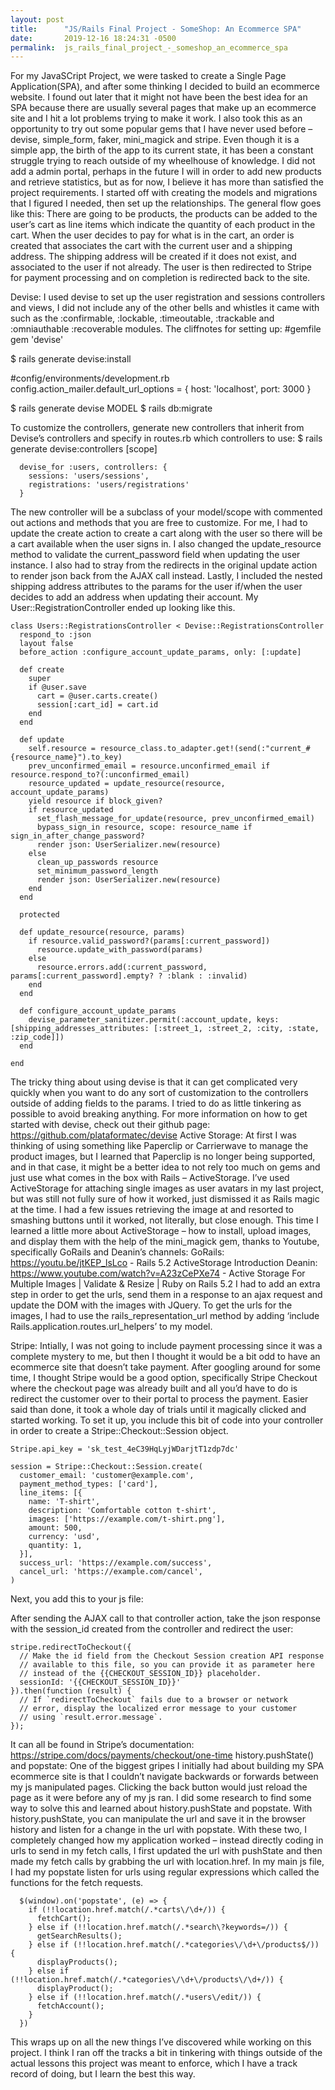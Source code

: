 ```yaml
---
layout: post
title:      "JS/Rails Final Project - SomeShop: An Ecommerce SPA"
date:       2019-12-16 18:24:31 -0500
permalink:  js_rails_final_project_-_someshop_an_ecommerce_spa
---
```



For my JavaSCript Project, we were tasked to create a Single Page Application(SPA), and after some thinking I decided to build an ecommerce website. I found out later that it might not have been the best idea for an SPA because there are usually several pages that make up an ecommerce site and I hit a lot problems trying to make it work. I also took this as an opportunity to try out some popular gems that I have never used before – devise, simple_form, faker, mini_magick and stripe. Even though it is a simple app, the birth of the app to its current state, it has been a constant struggle trying to reach outside of my wheelhouse of knowledge. I did not add a admin portal, perhaps in the future I will in order to add new products and retrieve statistics, but as for now, I believe it has more than satisfied the project requirements.
I started off with creating the models and migrations that I figured I needed, then set up the relationships. The general flow goes like this:
There are going to be products, the products can be added to the user’s cart as line items which indicate the quantity of each product in the cart. 
When the user decides to pay for what is in the cart, an order is created that associates the cart with the current user and a shipping address. 
The shipping address will be created if it does not exist, and associated to the user if not already. 
The user is then redirected to Stripe for payment processing and on completion is redirected back to the site.

Devise:
I used devise to set up the user registration and sessions controllers and views, I did not include any of the other bells and whistles it came with such as the :confirmable, :lockable, :timeoutable, :trackable and :omniauthable :recoverable modules. 
The cliffnotes for setting up:
#gemfile
gem 'devise'

$ rails generate devise:install

#config/environments/development.rb
config.action_mailer.default_url_options = { host: 'localhost', port: 3000 }

$ rails generate devise MODEL
$ rails db:migrate

To customize the controllers, generate new controllers that inherit from Devise’s controllers and specify in routes.rb which controllers to use:
$ rails generate devise:controllers [scope]

```
  devise_for :users, controllers: {
    sessions: 'users/sessions',
    registrations: 'users/registrations'
  }
```
 
The new controller will be a subclass of your model/scope with commented out actions and methods that you are free to customize. For me, I had to update the create action to create a cart along with the user so there will be a cart available when the user signs in. I also changed the update_resource method to validate the current_password field when updating the user instance.  I also had to stray from the redirects in the original update action to render json back from the AJAX call instead. Lastly, I included the nested shipping address attributes to the params for the user if/when the user decides to add an address when updating their account. My User::RegistrationController ended up looking like this. 

```
class Users::RegistrationsController < Devise::RegistrationsController
  respond_to :json
  layout false
  before_action :configure_account_update_params, only: [:update]

  def create
    super
    if @user.save
      cart = @user.carts.create()
      session[:cart_id] = cart.id
    end
  end

  def update
    self.resource = resource_class.to_adapter.get!(send(:"current_#{resource_name}").to_key)
    prev_unconfirmed_email = resource.unconfirmed_email if resource.respond_to?(:unconfirmed_email)
    resource_updated = update_resource(resource, account_update_params)
    yield resource if block_given?
    if resource_updated
      set_flash_message_for_update(resource, prev_unconfirmed_email)
      bypass_sign_in resource, scope: resource_name if sign_in_after_change_password?
      render json: UserSerializer.new(resource)
    else
      clean_up_passwords resource
      set_minimum_password_length
      render json: UserSerializer.new(resource)
    end
  end

  protected

  def update_resource(resource, params)
    if resource.valid_password?(params[:current_password])
      resource.update_with_password(params)
    else
      resource.errors.add(:current_password, params[:current_password].empty? ? :blank : :invalid)
    end
  end

  def configure_account_update_params
    devise_parameter_sanitizer.permit(:account_update, keys: [shipping_addresses_attributes: [:street_1, :street_2, :city, :state, :zip_code]])
  end

end
```

The tricky thing about using devise is that it can get complicated very quickly when you want to do any sort of customization to the controllers outside of adding fields to the params. I tried to do as little tinkering as possible to avoid breaking anything.
For more information on how to get started with devise, check out their github page: https://github.com/plataformatec/devise
Active Storage:
At first I was thinking of using something like Paperclip or Carrierwave to manage the product images, but I learned that Paperclip is no longer being supported, and in that case, it might be a better idea to not rely too much on gems and just use what comes in the box with Rails – ActiveStorage. I’ve used ActiveStorage for attaching single images as user avatars in my last project, but was still not fully sure of how it worked, just dismissed it as Rails magic at the time. I had a few issues retrieving the image at and resorted to smashing buttons until it worked, not literally, but close enough.
This time I learned a little more about ActiveStorage – how to install, upload images, and display them with the help of the mini_magick gem, thanks to Youtube, specifically GoRails and Deanin’s channels:
GoRails: https://youtu.be/jtKEP_lsLco - Rails 5.2 ActiveStorage Introduction
Deanin:  https://www.youtube.com/watch?v=A23zCePXe74 - Active Storage For Multiple Images | Validate & Resize | Ruby on Rails 5.2
I had to add an extra step in order to get the urls, send them in a response to an ajax request and update the DOM with the images with JQuery. To get the urls for the images, I had to use the rails_representation_url method by adding ‘include Rails.application.routes.url_helpers’ to my model.

Stripe:
Intially, I was not going to include payment processing since it was a complete mystery to me, but then I thought it would be a bit odd to have an ecommerce site that doesn’t take payment. After googling around for some time, I thought Stripe would be a good option, specifically Stripe Checkout where the checkout page was already built and all you’d have to do is redirect the customer over to their portal to process the payment. Easier said than done, it took a whole day of trials until it magically clicked and started working.
To set it up, you include this bit of code into your controller in order to create a Stripe::Checkout::Session object. 

```
Stripe.api_key = 'sk_test_4eC39HqLyjWDarjtT1zdp7dc'

session = Stripe::Checkout::Session.create(
  customer_email: 'customer@example.com',
  payment_method_types: ['card'],
  line_items: [{
    name: 'T-shirt',
    description: 'Comfortable cotton t-shirt',
    images: ['https://example.com/t-shirt.png'],
    amount: 500,
    currency: 'usd',
    quantity: 1,
  }],
  success_url: 'https://example.com/success',
  cancel_url: 'https://example.com/cancel',
)
```

Next, you add this to your js file:
<script src="https://js.stripe.com/v3/"></script>



After sending the AJAX call to that controller action, take the json response with the session_id created from the controller and redirect the user:

```
stripe.redirectToCheckout({
  // Make the id field from the Checkout Session creation API response
  // available to this file, so you can provide it as parameter here
  // instead of the {{CHECKOUT_SESSION_ID}} placeholder.
  sessionId: '{{CHECKOUT_SESSION_ID}}'
}).then(function (result) {
  // If `redirectToCheckout` fails due to a browser or network
  // error, display the localized error message to your customer
  // using `result.error.message`.
});
```

It can all be found in Stripe’s documentation: https://stripe.com/docs/payments/checkout/one-time
history.pushState() and popstate:
One of the biggest gripes I initially had about building my SPA ecommerce site is that I couldn’t navigate backwards or forwards between my js manipulated pages. Clicking the back button would just reload the page as it were before any of my js ran. I did some research to find some way to solve this and learned about history.pushState and popstate. With history.pushState, you can manipulate the url and save it in the browser history and listen for a change in the url with popstate. With these two, I completely changed how my application worked – instead directly coding in urls to send in my fetch calls, I first updated the url with pushState and then made my fetch calls by grabbing the url with location.href. In my main js file, I had my popstate listen for urls using regular expressions which called the functions for the fetch requests. 

```
  $(window).on('popstate', (e) => {
    if (!!location.href.match(/.*carts\/\d+/)) {
      fetchCart();
    } else if (!!location.href.match(/.*search\?keywords=/)) {
      getSearchResults();
    } else if (!!location.href.match(/.*categories\/\d+\/products$/)) {
      displayProducts();
    } else if (!!location.href.match(/.*categories\/\d+\/products\/\d+/)) {
      displayProduct();
    } else if (!!location.href.match(/.*users\/edit/)) {
      fetchAccount();
    }
  })
```
 
This wraps up on all the new things I’ve discovered while working on this project. I think I ran off the tracks a bit in tinkering with things outside of the actual lessons this project was meant to enforce, which I have a track record of doing, but I learn the best this way.

